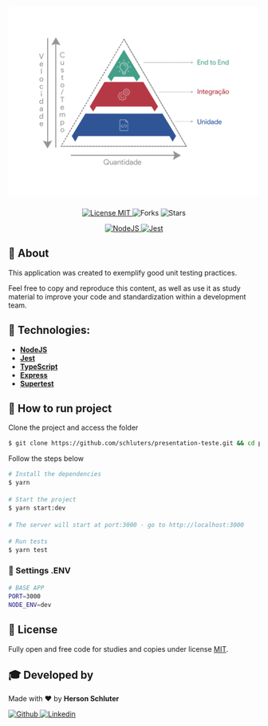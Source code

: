 <h1 align="center">
    <img alt="Boas práticas de teste unitário!" title="Boas práticas de teste unitário!" src=".github/testes.png" />
</h1>
<p align="center">
  <a href="./LICENSE.md" title="License MIT">
    <img  src="https://img.shields.io/github/license/schluters/presentation-teste?color=111&style=for-the-badge" alt="License MIT">
  </a>
  
  <img src="https://img.shields.io/github/forks/schluters/presentation-teste?label=forks&message=MIT&color=111&style=for-the-badge" alt="Forks">     

  <img src="https://img.shields.io/github/stars/schluters/presentation-teste?label=stars&message=MIT&color=111&style=for-the-badge" alt="Stars">

</p>
<p align="center">
  <a target="_blank" href="https://reactjs.org/">
    <img alt="NodeJS" src="https://img.shields.io/static/v1?color=green&label=Node&message=JS&?style=for-the-badge&logo=nodedotjs">
  </a>

  <a target="_blank" href="https://nextjs.org/">
      <img alt="Jest" src="https://img.shields.io/static/v1?color=red&label=Jest&message=JS&?style=for-the-badge&logo=Jest">
  </a>

</p>

## :bookmark_tabs: About

This application was created to exemplify good unit testing practices.

Feel free to copy and reproduce this content, as well as use it as study material to improve your code and standardization within a development team.

## :electric_plug: Technologies:

- **[NodeJS](https://nodejs.org/pt-br/)**
- **[Jest](https://jestjs.io/pt-BR/)**
- **[TypeScript](https://www.typescriptlang.org/)**
- **[Express](https://expressjs.com/)**
- **[Supertest](https://github.com/visionmedia/supertest#readme)**


## :rocket: How to run project
Clone the project and access the folder

```bash
$ git clone https://github.com/schluters/presentation-teste.git && cd presentation-teste
```

Follow the steps below
```bash
# Install the dependencies
$ yarn

# Start the project
$ yarn start:dev

# The server will start at port:3000 - go to http://localhost:3000

# Run tests
$ yarn test
```

### :memo: Settings .ENV
```bash
# BASE APP
PORT=3000
NODE_ENV=dev
```

## :book: License

Fully open and free code for studies and copies under license [MIT](LICENSE.md).


## :mortar_board: Developed by

Made with :heart: by **Herson Schluter**

<p align="left">
  <a href="https://github.com/schluters">
    <img alt="Github" src="https://img.shields.io/badge/Github-%23111.svg?&style=for-the-badge&logo=Github&logoColor=white"/>
  </a>
  <a href="https://www.linkedin.com/in/herson-schluter-3b664937/">
    <img alt="Linkedin" src="https://img.shields.io/badge/Linkedin-%23111.svg?&style=for-the-badge&logo=Linkedin&logoColor=white"/>
  </a>
</p>
